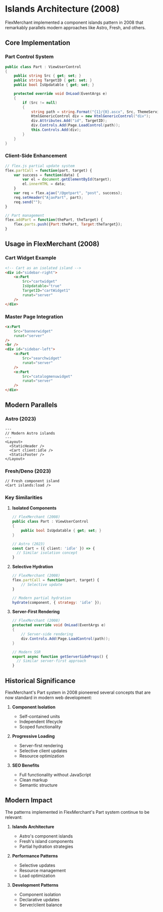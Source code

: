 
# Islands Architecture (2008)

FlexMerchant implemented a component islands pattern in 2008 that remarkably parallels modern approaches like Astro, Fresh, and others.

## Core Implementation

### Part Control System
```csharp
public class Part : ViewUserControl
{
    public string Src { get; set; }
    public string TargetID { get; set; }
    public bool IsUpdatable { get; set; }

    protected override void OnLoad(EventArgs e)
    {
        if (Src != null)
        {
            string path = string.Format("{1}/{0}.ascx", Src, ThemeService.Current.TemplatePath);
            HtmlGenericControl div = new HtmlGenericControl("div");
            div.Attributes.Add("id", TargetID);
            div.Controls.Add(Page.LoadControl(path));
            this.Controls.Add(div);
        }
    }
}
```

### Client-Side Enhancement
```javascript
// flex.js partial update system
flex.partCall = function(part, target) {
    var success = function(data) {
        var el = document.getElementById(target);
        el.innerHTML = data;
    }
    var req = flex.ajax("/@getpart", "post", success);
    req.setHeader("AjaxPart", part);
    req.send("");
}

// Part management
flex.addPart = function(thePart, theTarget) {
    flex.parts.push({Part:thePart, Target:theTarget});
}
```

## Usage in FlexMerchant (2008)

### Cart Widget Example
```aspx
<!-- Cart as an isolated island -->
<div id="sidebar-right">
    <x:Part
        Src="cartwidget"
        IsUpdatable="true"
        TargetID="cartWidget1"
        runat="server"
    />
</div>
```

### Master Page Integration
```aspx
<x:Part
    Src="bannerwidget"
    runat="server"
/>
<br />
<div id="sidebar-left">
    <x:Part
        Src="searchwidget"
        runat="server"
    />
    <x:Part
        Src="catalogmenuwidget"
        runat="server"
    />
</div>
```

## Modern Parallels

### Astro (2023)
```astro
---
// Modern Astro islands
---
<Layout>
  <StaticHeader />
  <Cart client:idle />
  <StaticFooter />
</Layout>
```

### Fresh/Deno (2023)
```tsx
// Fresh component island
<Cart islands:load />
```

### Key Similarities

1. **Isolated Components**
   ```csharp
   // FlexMerchant (2008)
   public class Part : ViewUserControl
   {
       public bool IsUpdatable { get; set; }
   }
   ```
   ```typescript
   // Astro (2023)
   const Cart = ({ client: 'idle' }) => {
     // Similar isolation concept
   }
   ```

2. **Selective Hydration**
   ```javascript
   // FlexMerchant (2008)
   flex.partCall = function(part, target) {
       // Selective update
   }
   ```
   ```javascript
   // Modern partial hydration
   hydrate(component, { strategy: 'idle' });
   ```

3. **Server-First Rendering**
   ```csharp
   // FlexMerchant (2008)
   protected override void OnLoad(EventArgs e)
   {
       // Server-side rendering
       div.Controls.Add(Page.LoadControl(path));
   }
   ```
   ```javascript
   // Modern SSR
   export async function getServerSideProps() {
     // Similar server-first approach
   }
   ```

## Historical Significance

FlexMerchant's Part system in 2008 pioneered several concepts that are now standard in modern web development:

1. **Component Isolation**
   - Self-contained units
   - Independent lifecycle
   - Scoped functionality

2. **Progressive Loading**
   - Server-first rendering
   - Selective client updates
   - Resource optimization

3. **SEO Benefits**
   - Full functionality without JavaScript
   - Clean markup
   - Semantic structure

## Modern Impact

The patterns implemented in FlexMerchant's Part system continue to be relevant:

1. **Islands Architecture**
   - Astro's component islands
   - Fresh's island components
   - Partial hydration strategies

2. **Performance Patterns**
   - Selective updates
   - Resource management
   - Load optimization

3. **Development Patterns**
   - Component isolation
   - Declarative updates
   - Server/client balance
